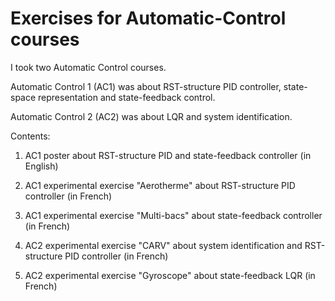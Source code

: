# Exercises for Automatic-Control courses
I took two Automatic Control courses. 

Automatic Control 1 (AC1) was about RST-structure PID controller, state-space representation and state-feedback control.

Automatic Control 2 (AC2) was about LQR and system identification. 

Contents:

1. AC1 poster about RST-structure PID and state-feedback controller (in English)

2. AC1 experimental exercise "Aerotherme" about RST-structure PID controller (in French)

3. AC1 experimental exercise "Multi-bacs" about state-feedback controller (in French)

4. AC2 experimental exercise "CARV" about system identification and RST-structure PID controller (in French)

5. AC2 experimental exercise "Gyroscope" about state-feedback LQR (in French)
